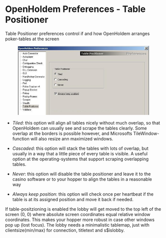 # OpenHoldem Preferences - Table Positioner

Table Positioner preferences control if and how OpenHoldem arranges
poker-tables at the screen

<figure>
<img src="images/preferences_table_positioner.jpg" />
</figure>

- *Tiled*: this option will align all tables nicely without much
  overlap, so that OpenHoldem can usually see and scrape the tables
  clearly. Some overlap at the borders is possible however, and
  Microsofts TileWindow-function will also resize ann maximized windows.

- *Cascaded*: this option will stack the tables with lots of overlap,
  but usually in a way that a little piece of every table is visible. A
  useful option at the operating-systems that support scraping
  overlapping tables.

- *Never*: this option will disable the table positioner and leave it to
  the casino software or to your hopper to align the tables in a
  reasonable way

- *Always keep position*: this option will check once per heartbeat if
  the table is at its assigned position and move it back if needed.

If table-positzioning is enabled the lobby will get moved to the top
left of the screen (0, 0) where absolute screen coordinates equal
relative window coordinates. This makes your hopper more robust in case
other windows pop up (lost focus). The lobby needs a minimalistic
tablemap, just with clientsize(min/max) for connection, titletext and
s\$islobby.
